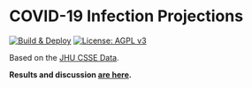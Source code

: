 # COVID-19 Infection Projections

[![Build & Deploy](https://img.shields.io/github/workflow/status/adfernandes/covid19/Build%20%26%20Deploy/master?label=Build%20%26%20Deploy&logo=GitHub)](https://github.com/adfernandes/covid19/actions?query=workflow%3A%22Build%20%26%20Deploy%22) [![License: AGPL v3](https://img.shields.io/github/license/adfernandes/covid19?color=informational&label=License&logo=Open%20Source%20Initiative&logoColor=white)](https://www.gnu.org/licenses/agpl-3.0)

Based on the [JHU CSSE Data](https://github.com/CSSEGISandData/COVID-19).

**Results and discussion [are here](http://covid19.fernandes.org/).**
